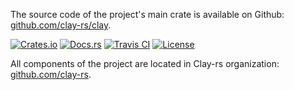 The source code of the project's main crate is available on Github: [github.com/clay-rs/clay](https://github.com/clay-rs/clay).

[![Crates.io][crates_badge]][crates]
[![Docs.rs][docs_badge]][docs]
[![Travis CI][travis_badge]][travis]
[![License][license_badge]][license]

[crates_badge]: https://img.shields.io/crates/v/clay.svg
[docs_badge]: https://docs.rs/clay/badge.svg
[travis_badge]: https://api.travis-ci.org/clay-rs/clay.svg?branch=master
[license_badge]: https://img.shields.io/crates/l/clay.svg

[crates]: https://crates.io/crates/clay
[docs]: https://docs.rs/clay
[travis]: https://travis-ci.org/clay-rs/clay
[license]: #license

All components of the project are located in Clay-rs organization: [github.com/clay-rs](https://github.com/clay-rs).
